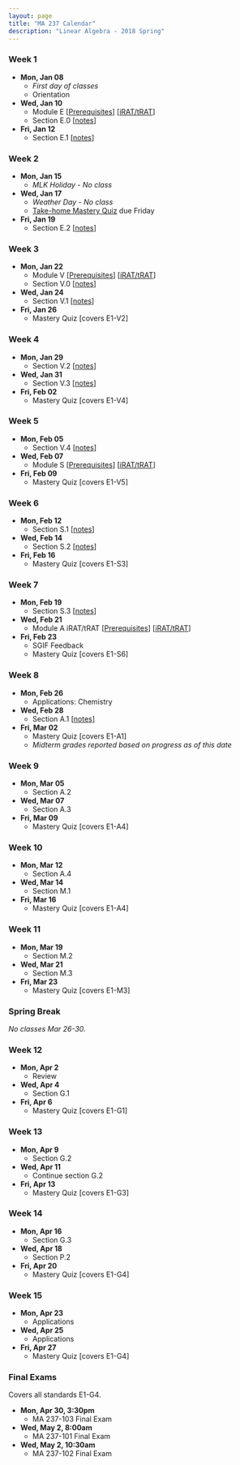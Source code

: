 ```yaml
---
layout: page
title: "MA 237 Calendar"
description: "Linear Algebra - 2018 Spring"
---
```


### Week 1

- **Mon, Jan 08**
    - *First day of classes*
    - Orientation
- **Wed, Jan 10**
    - Module E
      [[Prerequisites][module-E-readiness]]
      [[iRAT/tRAT][module-E-rat]]
    - Section E.0 [[notes][module-E-0]]
- **Fri, Jan 12**
    - Section E.1 [[notes][module-E-1]]

### Week 2

- **Mon, Jan 15**
    - *MLK Holiday - No class*
- **Wed, Jan 17**
    - *Weather Day - No class*
    - [Take-home Mastery Quiz][take-home-01-19]
      due Friday
- **Fri, Jan 19**
    - Section E.2
      [[notes][module-E-2]]

### Week 3

- **Mon, Jan 22**
    - Module V
      [[Prerequisites][module-V-readiness]]
      [[iRAT/tRAT][module-V-rat]]
    - Section V.0
      [[notes][module-V-0]]
- **Wed, Jan 24**
    - Section V.1
      [[notes][module-V-1]]
- **Fri, Jan 26**
    - Mastery Quiz
      [covers E1-V2]

### Week 4

- **Mon, Jan 29**
    - Section V.2
      [[notes][module-V-2]]
- **Wed, Jan 31**
    - Section V.3
      [[notes][module-V-3]]
- **Fri, Feb 02**
    - Mastery Quiz
      [covers E1-V4]

### Week 5

- **Mon, Feb 05**
    - Section V.4
      [[notes][module-V-4]]
- **Wed, Feb 07**
    - Module S
      [[Prerequisites][module-S-readiness]]
      [[iRAT/tRAT][module-S-rat]]
- **Fri, Feb 09**
    - Mastery Quiz
      [covers E1-V5]

### Week 6

- **Mon, Feb 12**
    - Section S.1
      [[notes][module-S-1]]
- **Wed, Feb 14**
    - Section S.2
      [[notes][module-S-2]]
- **Fri, Feb 16**
    - Mastery Quiz
      [covers E1-S3]

### Week 7

- **Mon, Feb 19**
    - Section S.3
      [[notes][module-S-3]]
- **Wed, Feb 21**
    - Module A iRAT/tRAT
      [[Prerequisites][module-A-readiness]]
      [[iRAT/tRAT][module-A-rat]]
- **Fri, Feb 23**
    - SGIF Feedback
    - Mastery Quiz
      [covers E1-S6]

### Week 8

- **Mon, Feb 26**
  - Applications: Chemistry
- **Wed, Feb 28**
  - Section A.1
    [[notes][module-A-1]]
- **Fri, Mar 02**
  - Mastery Quiz
    [covers E1-A1]
  - *Midterm grades reported based on progress as of this date*

### Week 9

- **Mon, Mar 05**
  - Section A.2
- **Wed, Mar 07**
  - Section A.3
- **Fri, Mar 09**
  - Mastery Quiz
    [covers E1-A4]

### Week 10

- **Mon, Mar 12**
  - Section A.4
- **Wed, Mar 14**
  - Section M.1
- **Fri, Mar 16**
  - Mastery Quiz
    [covers E1-A4]

### Week 11

- **Mon, Mar 19**
  - Section M.2
- **Wed, Mar 21**
  - Section M.3
- **Fri, Mar 23**
  - Mastery Quiz
    [covers E1-M3]

### Spring Break

*No classes Mar 26-30.*

### Week 12

- **Mon, Apr 2**
  - Review
- **Wed, Apr 4**
  - Section G.1
- **Fri, Apr 6**
  - Mastery Quiz
    [covers E1-G1]

### Week 13

- **Mon, Apr 9**
  - Section G.2
- **Wed, Apr 11**
  - Continue section G.2
- **Fri, Apr 13**
  - Mastery Quiz
    [covers E1-G3]

### Week 14

- **Mon, Apr 16**
  - Section G.3
- **Wed, Apr 18**
  - Section P.2 
- **Fri, Apr 20**
  - Mastery Quiz
    [covers E1-G4]

### Week 15

- **Mon, Apr 23**
  - Applications
- **Wed, Apr 25**
  - Applications
- **Fri, Apr 27**
  - Mastery Quiz
    [covers E1-G4]

### Final Exams

Covers all standards E1-G4.

- **Mon, Apr 30, 3:30pm**
  - MA 237-103 Final Exam
- **Wed, May 2, 8:00am**
  - MA 237-101 Final Exam
- **Wed, May 2, 10:30am**
  - MA 237-102 Final Exam


[module-E-readiness]: ../pdf/handout-E-readiness.pdf
[module-E-rat]: ../pdf/rat-1-E.pdf
[module-E-0]: ../pdf/handout-E-0.pdf
[module-E-1]: ../pdf/handout-E-1.pdf
[module-E-2]: ../pdf/handout-E-2.pdf
[take-home-01-19]: ../pdf/quiz-take-home-2018-01-19.pdf
[module-V-readiness]: ../pdf/handout-V-readiness.pdf
[module-V-rat]: ../pdf/rat-2-V.pdf
[module-V-0]: ../pdf/handout-V-0.pdf
[module-V-1]: ../pdf/handout-V-1.pdf
[module-V-2]: ../pdf/handout-V-2.pdf
[module-V-3]: ../pdf/handout-V-3.pdf
[module-V-4]: ../pdf/handout-V-4.pdf
[module-S-readiness]: ../pdf/handout-S-readiness.pdf
[module-S-rat]: ../pdf/rat-3-S.pdf
[module-S-1]: ../pdf/handout-S-1.pdf
[module-S-2]: ../pdf/handout-S-2.pdf
[module-S-3]: ../pdf/handout-S-3.pdf
[module-A-readiness]: ../pdf/handout-A-readiness.pdf
[module-A-rat]: ../pdf/rat-4-A.pdf
[module-A-1]: ../pdf/handout-A-1.pdf
[module-M-readiness]: ../pdf/handout-M-readiness.pdf
[module-G-readiness]: ../pdf/handout-G-readiness.pdf
